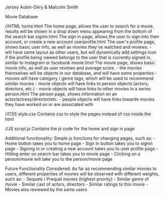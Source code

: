 Jersey Aubin-Déry & Malcolm Smith

Movie Database

//HTML
home.html		    The home page, allows the user to search for a movie, results will be shown in a drop
                    down menu appearing from the bottom of the search bar
signin.html		    The sign in page, allows the user to sign into their account, or create a new account
userprofile.html    The user's profile page, shows basic user info, as well as movies they've watched and reviews.
                    - will have same layout as other users, but will dynamically add settings icon if the profile 
                    being viewed belongs to the user that is currently signed in, similar to instagram or facebook
movie.html			The movie page, shows basic movie info, as well as user reviews and average score.
                    - the movies themselves will be objects in our database, and will have some properties
                    - movies will have category / genre tags, which will be used to recommend similar movies
                    - movie objects will have links to person objects (actors, directors, etc.) 
                    - movie objects will have links to other movies in a series
person.html         The person page, shows information on an actor/actress/director/etc.
                    - people objects will have links towards movies they have worked on or are associated with

//CSS
style.css		    Contains css to style the pages instead of css inside the html

//JS
script.js		    Contains the js code for the home and sign in page

Additional functionality:
Simple js functions for changing pages, such as:
                    - Home button takes you to home page
                    - Sign In button takes you to signin page
                    - Signing in or creating a new account takes you to user profile page
                    - Hitting enter on search bar takes you to movie page
                    - Clicking on a person/movie will take you to the person/movie page

Future Functionality Considered:
As far as recommending similar movies to users, different properties of movies will be observed with different 
weights, such as:
                    - Sequels / Prequel movies (highest priority)
                    - Similar genre of movie
                    - Similar cast of actors, directors
                    - Similar ratings to this movie
                    - Movies also reviewed by the same users
